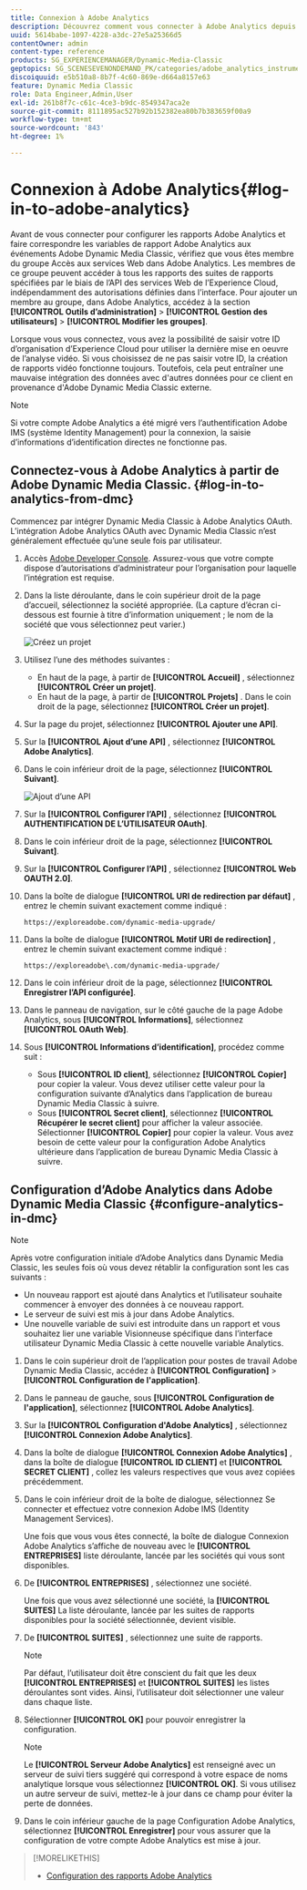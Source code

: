 ```yaml
---
title: Connexion à Adobe Analytics
description: Découvrez comment vous connecter à Adobe Analytics depuis Adobe Dynamic Media Classic.
uuid: 5614babe-1097-4228-a3dc-27e5a25366d5
contentOwner: admin
content-type: reference
products: SG_EXPERIENCEMANAGER/Dynamic-Media-Classic
geptopics: SG_SCENESEVENONDEMAND_PK/categories/adobe_analytics_instrumentation_kit
discoiquuid: e5b510a8-8b7f-4c60-869e-d664a8157e63
feature: Dynamic Media Classic
role: Data Engineer,Admin,User
exl-id: 261b8f7c-c61c-4ce3-b9dc-8549347aca2e
source-git-commit: 8111895ac527b92b152382ea80b7b383659f00a9
workflow-type: tm+mt
source-wordcount: '843'
ht-degree: 1%

---
```


# Connexion à Adobe Analytics{#log-in-to-adobe-analytics}

Avant de vous connecter pour configurer les rapports Adobe Analytics et faire correspondre les variables de rapport Adobe Analytics aux événements Adobe Dynamic Media Classic, vérifiez que vous êtes membre du groupe Accès aux services Web dans Adobe Analytics. Les membres de ce groupe peuvent accéder à tous les rapports des suites de rapports spécifiées par le biais de l’API des services Web de l’Experience Cloud, indépendamment des autorisations définies dans l’interface. Pour ajouter un membre au groupe, dans Adobe Analytics, accédez à la section **[!UICONTROL Outils d’administration]** > **[!UICONTROL Gestion des utilisateurs]** > **[!UICONTROL Modifier les groupes]**.

Lorsque vous vous connectez, vous avez la possibilité de saisir votre ID d’organisation d’Experience Cloud pour utiliser la dernière mise en oeuvre de l’analyse vidéo. Si vous choisissez de ne pas saisir votre ID, la création de rapports vidéo fonctionne toujours. Toutefois, cela peut entraîner une mauvaise intégration des données avec d&#39;autres données pour ce client en provenance d&#39;Adobe Dynamic Media Classic externe.

>[!NOTE]
>
>Si votre compte Adobe Analytics a été migré vers l’authentification Adobe IMS (système Identity Management) pour la connexion, la saisie d’informations d’identification directes ne fonctionne pas.

## Connectez-vous à Adobe Analytics à partir de Adobe Dynamic Media Classic. {#log-in-to-analytics-from-dmc}

Commencez par intégrer Dynamic Media Classic à Adobe Analytics OAuth. L’intégration Adobe Analytics OAuth avec Dynamic Media Classic n’est généralement effectuée qu’une seule fois par utilisateur.

1. Accès [Adobe Developer Console](https://developer.adobe.com/console). Assurez-vous que votre compte dispose d’autorisations d’administrateur pour l’organisation pour laquelle l’intégration est requise.
1. Dans la liste déroulante, dans le coin supérieur droit de la page d’accueil, sélectionnez la société appropriée. (La capture d’écran ci-dessous est fournie à titre d’information uniquement ; le nom de la société que vous sélectionnez peut varier.)

   ![Créez un projet](assets/analytics-oauth1.png)

1. Utilisez l’une des méthodes suivantes :

   * En haut de la page, à partir de **[!UICONTROL Accueil]** , sélectionnez **[!UICONTROL Créer un projet]**.
   * En haut de la page, à partir de **[!UICONTROL Projets]** . Dans le coin droit de la page, sélectionnez **[!UICONTROL Créer un projet]**.

1. Sur la page du projet, sélectionnez **[!UICONTROL Ajouter une API]**.
1. Sur la **[!UICONTROL Ajout d’une API]** , sélectionnez **[!UICONTROL Adobe Analytics]**.
1. Dans le coin inférieur droit de la page, sélectionnez **[!UICONTROL Suivant]**.

   ![Ajout d’une API](assets/analytics-oauth2.png)

1. Sur la **[!UICONTROL Configurer l’API]** , sélectionnez **[!UICONTROL AUTHENTIFICATION DE L’UTILISATEUR OAuth]**.
1. Dans le coin inférieur droit de la page, sélectionnez **[!UICONTROL Suivant]**.
1. Sur la **[!UICONTROL Configurer l’API]** , sélectionnez **[!UICONTROL Web OAUTH 2.0]**.
1. Dans la boîte de dialogue **[!UICONTROL URI de redirection par défaut]** , entrez le chemin suivant exactement comme indiqué :

   `https://exploreadobe.com/dynamic-media-upgrade/`

1. Dans la boîte de dialogue **[!UICONTROL Motif URI de redirection]** , entrez le chemin suivant exactement comme indiqué :

   `https://exploreadobe\.com/dynamic-media-upgrade/`

1. Dans le coin inférieur droit de la page, sélectionnez **[!UICONTROL Enregistrer l’API configurée]**.
1. Dans le panneau de navigation, sur le côté gauche de la page Adobe Analytics, sous **[!UICONTROL Informations]**, sélectionnez **[!UICONTROL OAuth Web]**.
1. Sous **[!UICONTROL Informations d’identification]**, procédez comme suit :
   * Sous **[!UICONTROL ID client]**, sélectionnez **[!UICONTROL Copier]** pour copier la valeur. Vous devez utiliser cette valeur pour la configuration suivante d’Analytics dans l’application de bureau Dynamic Media Classic à suivre.
   * Sous **[!UICONTROL Secret client]**, sélectionnez **[!UICONTROL Récupérer le secret client]** pour afficher la valeur associée. Sélectionner **[!UICONTROL Copier]** pour copier la valeur. Vous avez besoin de cette valeur pour la configuration Adobe Analytics ultérieure dans l’application de bureau Dynamic Media Classic à suivre.

## Configuration d’Adobe Analytics dans Adobe Dynamic Media Classic {#configure-analytics-in-dmc}

>[!NOTE]
>
>Après votre configuration initiale d’Adobe Analytics dans Dynamic Media Classic, les seules fois où vous devez rétablir la configuration sont les cas suivants :
>
>* Un nouveau rapport est ajouté dans Analytics et l’utilisateur souhaite commencer à envoyer des données à ce nouveau rapport.
>* Le serveur de suivi est mis à jour dans Adobe Analytics.
>* Une nouvelle variable de suivi est introduite dans un rapport et vous souhaitez lier une variable Visionneuse spécifique dans l’interface utilisateur Dynamic Media Classic à cette nouvelle variable Analytics.

>


1. Dans le coin supérieur droit de l’application pour postes de travail Adobe Dynamic Media Classic, accédez à **[!UICONTROL Configuration]** > **[!UICONTROL Configuration de l&#39;application]**.
1. Dans le panneau de gauche, sous **[!UICONTROL Configuration de l&#39;application]**, sélectionnez **[!UICONTROL Adobe Analytics]**.
1. Sur la **[!UICONTROL Configuration d&#39;Adobe Analytics]** , sélectionnez **[!UICONTROL Connexion Adobe Analytics]**.
1. Dans la boîte de dialogue **[!UICONTROL Connexion Adobe Analytics]** , dans la boîte de dialogue **[!UICONTROL ID CLIENT]** et **[!UICONTROL SECRET CLIENT]** , collez les valeurs respectives que vous avez copiées précédemment.
1. Dans le coin inférieur droit de la boîte de dialogue, sélectionnez Se connecter et effectuez votre connexion Adobe IMS (Identity Management Services).

   Une fois que vous vous êtes connecté, la boîte de dialogue Connexion Adobe Analytics s’affiche de nouveau avec le **[!UICONTROL ENTREPRISES]** liste déroulante, lancée par les sociétés qui vous sont disponibles.

1. De **[!UICONTROL ENTREPRISES]** , sélectionnez une société.

   Une fois que vous avez sélectionné une société, la **[!UICONTROL SUITES]** La liste déroulante, lancée par les suites de rapports disponibles pour la société sélectionnée, devient visible.

1. De **[!UICONTROL SUITES]** , sélectionnez une suite de rapports.

   >[!NOTE]
   >
   >Par défaut, l’utilisateur doit être conscient du fait que les deux **[!UICONTROL ENTREPRISES]** et **[!UICONTROL SUITES]** les listes déroulantes sont vides. Ainsi, l’utilisateur doit sélectionner une valeur dans chaque liste.

1. Sélectionner **[!UICONTROL OK]** pour pouvoir enregistrer la configuration.

   >[!NOTE]
   >
   >Le **[!UICONTROL Serveur Adobe Analytics]** est renseigné avec un serveur de suivi tiers suggéré qui correspond à votre espace de noms analytique lorsque vous sélectionnez **[!UICONTROL OK]**. Si vous utilisez un autre serveur de suivi, mettez-le à jour dans ce champ pour éviter la perte de données.

1. Dans le coin inférieur gauche de la page Configuration Adobe Analytics, sélectionnez **[!UICONTROL Enregistrer]** pour vous assurer que la configuration de votre compte Adobe Analytics est mise à jour.

>[!MORELIKETHIS]
>
>* [Configuration des rapports Adobe Analytics](configuring-analytics-reports.md#configuring_adobe_analytics_reports)

